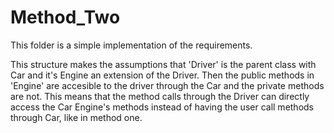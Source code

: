# Method_Two

This folder is a simple implementation of the requirements.

This structure makes the assumptions that 'Driver' is the parent class with Car and it's Engine an extension of the Driver. Then the public methods in 'Engine' are accesible to the driver through the Car and the private methods are not. This means that the method calls through the Driver can directly access the Car Engine's methods instead of having the user call methods through Car, like in method one.
